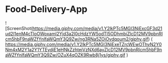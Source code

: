 # Food-Delivery-App

![ScreenShot(https://media.giphy.com/media/v1.Y2lkPTc5MGI3NjExcGF3d21ud2l1enM4cTloOWoxamI2Yjd3a2l0cHdzYW5odTI5ODhmbiZlcD12MV9pbnRlcm5hbF9naWZfYnlfaWQmY3Q9Zw/ng3RNa5ZOiOvdqoum2/giphy.gif)
(
https://media.giphy.com/media/v1.Y2lkPTc5MGI3NjExeTZrcWEwOThvN2Y0Nm4xM2Y1a2Y1YTEydjE1eHNkZzhtejVzNXd6ayZlcD12MV9pbnRlcm5hbF9naWZfYnlfaWQmY3Q9Zw/OZuX4qOZK9Rwb8j1ys/giphy.gif
)

